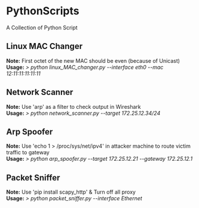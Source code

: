 # PythonScripts
A Collection of Python Script
## Linux MAC Changer
<b>Note:</b> First octet of the new MAC should be even (because of Unicast)<br/>
<b>Usage:</b> <i>> python linux_MAC_changer.py --interface eth0 --mac 12:11:11:11:11:11</i>
## Network Scanner
<b>Note:</b> Use 'arp' as a filter to check output in Wireshark<br/>
<b>Usage:</b> <i>> python network_scanner.py --target 172.25.12.34/24</i>
## Arp Spoofer
<b>Note:</b> Use 'echo 1 > /proc/sys/net/ipv4' in attacker machine to route victim traffic to gateway<br/>
<b>Usage:</b> <i>> python arp_spoofer.py --target 172.25.12.21 --gateway 172.25.12.1</i>
## Packet Sniffer
<b>Note:</b> Use 'pip install scapy_http' & Turn off all proxy<br/>
<b>Usage:</b> <i>> python packet_sniffer.py --interface Ethernet</i>
